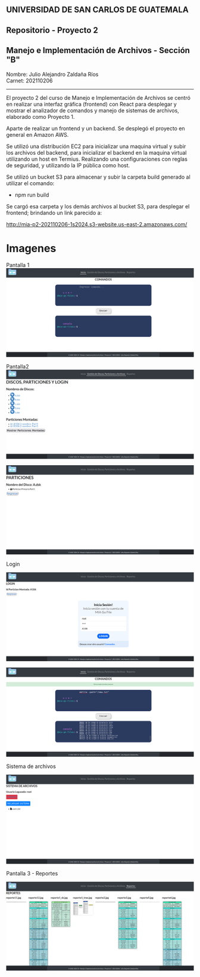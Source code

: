## UNIVERSIDAD DE SAN CARLOS DE GUATEMALA
## Repositorio - Proyecto 2
## Manejo e Implementación de Archivos - Sección "B"

Nombre: Julio Alejandro Zaldaña Ríos        
Carnet: 202110206

---------------------------------------------------------

El proyecto 2 del curso de Manejo e Implementación de Archivos se centró en realizar una interfaz gráfica (frontend) con React para desplegar y mostrar el analizador de comandos y manejo de sistemas de archivos, elaborado como Proyecto 1.

Aparte de realizar un frontend y un backend. Se desplegó el proyecto en general en Amazon AWS. 


Se utilizó una distribución EC2 para inicializar una maquina virtual y subir los archivos del backend, para inicializar el backend en la maquina virtual utilizando un host en Termius. Realizando una configuraciones con reglas de seguridad, y utilizando la IP pública como host. 

Se utilizó un bucket S3 para almacenar y subir la carpeta build generado al utilizar el comando:

* npm run build

Se cargó esa carpeta y los demás archivos al bucket S3, para desplegar el frontend; brindando un link parecido a:

http://mia-p2-202110206-1s2024.s3-website.us-east-2.amazonaws.com/


# Imagenes

Pantalla 1
![alt text](./images/image.png)

Pantalla2
![alt text](./images/image-3.png)


![alt text](./images/image-2.png)

Login

![alt text](./images/image-4.png)

![alt text](./images/image-7.png)

Sistema de archivos

![alt text](./images/image-5.png)

Pantalla 3 - Reportes

![alt text](./images/image-6.png)

